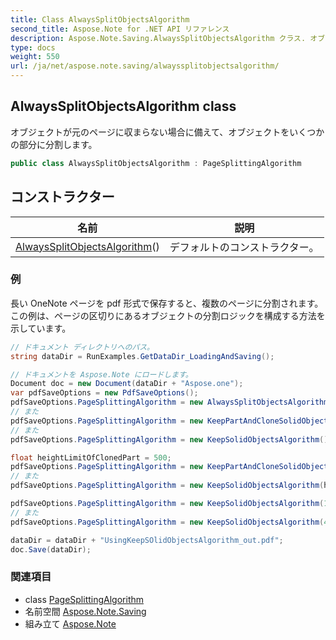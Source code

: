 ```yaml
---
title: Class AlwaysSplitObjectsAlgorithm
second_title: Aspose.Note for .NET API リファレンス
description: Aspose.Note.Saving.AlwaysSplitObjectsAlgorithm クラス. オブジェクトが元のページに収まらない場合に備えてオブジェクトをいくつかの部分に分割します
type: docs
weight: 550
url: /ja/net/aspose.note.saving/alwayssplitobjectsalgorithm/
---
```

## AlwaysSplitObjectsAlgorithm class

オブジェクトが元のページに収まらない場合に備えて、オブジェクトをいくつかの部分に分割します。

```csharp
public class AlwaysSplitObjectsAlgorithm : PageSplittingAlgorithm
```

## コンストラクター

| 名前 | 説明 |
| --- | --- |
| [AlwaysSplitObjectsAlgorithm](alwayssplitobjectsalgorithm/)() | デフォルトのコンストラクター。 |

### 例

長い OneNote ページを pdf 形式で保存すると、複数のページに分割されます。この例は、ページの区切りにあるオブジェクトの分割ロジックを構成する方法を示しています。

```csharp
// ドキュメント ディレクトリへのパス。
string dataDir = RunExamples.GetDataDir_LoadingAndSaving();

// ドキュメントを Aspose.Note にロードします。
Document doc = new Document(dataDir + "Aspose.one");
var pdfSaveOptions = new PdfSaveOptions();
pdfSaveOptions.PageSplittingAlgorithm = new AlwaysSplitObjectsAlgorithm();
// また
pdfSaveOptions.PageSplittingAlgorithm = new KeepPartAndCloneSolidObjectToNextPageAlgorithm();
// また
pdfSaveOptions.PageSplittingAlgorithm = new KeepSolidObjectsAlgorithm();

float heightLimitOfClonedPart = 500;
pdfSaveOptions.PageSplittingAlgorithm = new KeepPartAndCloneSolidObjectToNextPageAlgorithm(heightLimitOfClonedPart);
// また
pdfSaveOptions.PageSplittingAlgorithm = new KeepSolidObjectsAlgorithm(heightLimitOfClonedPart);

pdfSaveOptions.PageSplittingAlgorithm = new KeepSolidObjectsAlgorithm(100);
// また
pdfSaveOptions.PageSplittingAlgorithm = new KeepSolidObjectsAlgorithm(400);

dataDir = dataDir + "UsingKeepSOlidObjectsAlgorithm_out.pdf";
doc.Save(dataDir);
```

### 関連項目

* class [PageSplittingAlgorithm](../pagesplittingalgorithm/)
* 名前空間 [Aspose.Note.Saving](../../aspose.note.saving/)
* 組み立て [Aspose.Note](../../)


